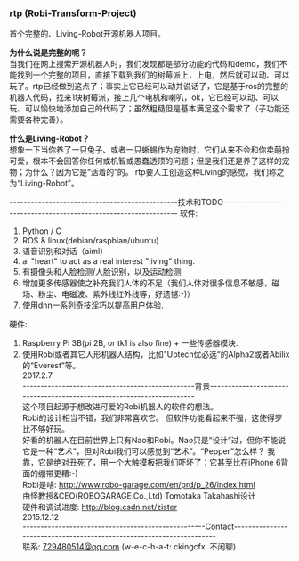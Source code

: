 ### rtp (Robi-Transform-Project)

首个完整的、Living-Robot开源机器人项目。 <br/>

 **为什么说是完整的呢？** <br/>
当我们在网上搜索开源机器人时，我们发现都是部分功能的代码和demo，我们不能找到一个完整的项目，直接下载到我们的树莓派上，上电，然后就可以动、可以玩了。rtp已经做到这点了；事实上它已经可以动并说话了，它是基于ros的完整的机器人代码，找来1块树莓派，接上几个电机和喇叭，ok，它已经可以动、可以玩、可以愉快地添加自己的代码了；虽然粗糙但是基本满足这个需求了（子功能还需要各种完善）。<br/>

 **什么是Living-Robot？**  
想象一下当你养了一只兔子、或者一只蜥蜴作为宠物时，它们从来不会和你卖萌扮可爱，根本不会回答你任何或机智或愚蠢透顶的问题；但是我们还是养了这样的宠物；为什么？因为它是“活着的”的。 rtp要人工创造这种Living的感觉，我们称之为“Living-Robot”。

-----------------------------------------------技术和TODO-----------------------------------------------------------------
软件: <br/>
1. Python / C <br/>
2. ROS & linux(debian/raspbian/ubuntu) <br/>
3. 语音识别和对话（aiml） <br/>
2. ai "heart" to act as a real interest "living" thing. <br/>
3. 有摄像头和人脸检测/人脸识别，以及运动检测 <br/>
4. 增加更多传感器使之补充我们人体的不足（我们人体对很多信息不敏感，磁场、粉尘、电磁波、紫外线红外线等，好遗憾:-)）<br/>
5. 使用dnn一系列奇技淫巧以提高用户体验. <br/>

硬件:  <br/>
1. Raspberry Pi 3B(pi 2B, or tk1 is also fine) + 一些传感器模块.  <br/>
2. 使用Robi或者其它人形机器人结构，比如"Ubtech优必选“的Alpha2或者Abilix的“Everest”等。<br/>
2017.2.7 <br/>
------------------------------------------------背景----------------------------------------------------------------------<br/>
这个项目起源于想改进可爱的Robi机器人的软件的想法。 <br/>
Robi的设计相当不错，我们非常喜欢它。 但软件功能看起来不强，这使得罗比不够好玩。 <br/>
好看的机器人在目前世界上只有Nao和Robi。Nao只是“设计”过，但你不能说它是一种“艺术”，但对Robi我们可以感觉到“艺术”。“Pepper”怎么样？ 我靠，它是绝对丑死了，用一个大触摸板把我们吓坏了：它甚至比在iPhone 6背面的绷带更糟:-)   <br/>
Robi是啥: http://www.robo-garage.com/en/prd/p_26/index.html <br/>
由怪教授&CEO(ROBOGARAGE.Co.,Ltd) Tomotaka Takahashi设计  <br/> 
硬件和调试进度: http://blog.csdn.net/zister <br/>
2015.12.12 <br/>
---------------------------------------------------Contact---------------------------------------------------------------------<br/>
联系: 729480514@qq.com (w-e-c-h-a-t: ckingcfx. 不闲聊) <br/>



